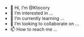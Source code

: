 - 👋 Hi, I’m @Ktocory
- 👀 I’m interested in ...
- 🌱 I’m currently learning ...
- 💞️ I’m looking to collaborate on ...
- 📫 How to reach me ...

<!---
Ktocory/Ktocory is a ✨ special ✨ repository because its `README.md` (this file) appears on your GitHub profile.
You can click the Preview link to take a look at your changes.
--->
